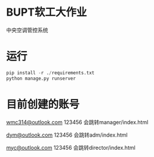 # BUPT软工大作业
中央空调管控系统
# 运行
```python
pip install -r ./requirements.txt
python manage.py runserver
```
# 目前创建的账号
wmc314@outlook.com
123456
会跳转manager/index.html

dym@outlook.com
123456
会跳转adm/index.html

myc@outlook.com
123456
会跳转director/index.html